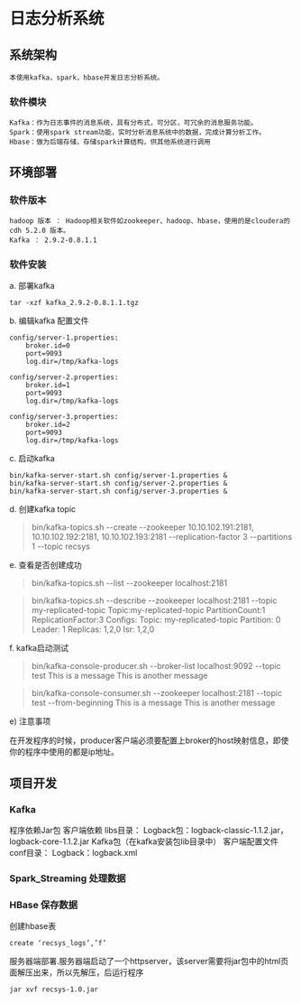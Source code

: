 # 日志分析系统

## 系统架构

	本使用kafka，spark，hbase开发日志分析系统。

### 软件模块

	Kafka：作为日志事件的消息系统，具有分布式，可分区，可冗余的消息服务功能。
	Spark：使用spark stream功能，实时分析消息系统中的数据，完成计算分析工作。
	Hbase：做为后端存储，存储spark计算结构，供其他系统进行调用
 
## 环境部署

### 软件版本
	
	hadoop 版本 ： Hadoop相关软件如zookeeper、hadoop、hbase，使用的是cloudera的 cdh 5.2.0 版本。
	Kafka ： 2.9.2-0.8.1.1
	
### 软件安装

a. 部署kafka
	
	tar -xzf kafka_2.9.2-0.8.1.1.tgz

b. 编辑kafka 配置文件
    
	config/server-1.properties:
	    broker.id=0
	    port=9093
	    log.dir=/tmp/kafka-logs
	
	config/server-2.properties:
	    broker.id=1
	    port=9093
	    log.dir=/tmp/kafka-logs
	
	config/server-3.properties:
	    broker.id=2
	    port=9093
	    log.dir=/tmp/kafka-logs

c. 启动kafka

	bin/kafka-server-start.sh config/server-1.properties &
	bin/kafka-server-start.sh config/server-2.properties &
	bin/kafka-server-start.sh config/server-3.properties &

d. 创建kafka topic
	
> bin/kafka-topics.sh --create --zookeeper 10.10.102.191:2181, 10.10.102.192:2181, 10.10.102.193:2181 --replication-factor 3 --partitions 1 --topic recsys

e. 查看是否创建成功

> bin/kafka-topics.sh --list --zookeeper localhost:2181

> bin/kafka-topics.sh --describe --zookeeper localhost:2181 --topic my-replicated-topic
Topic:my-replicated-topic	PartitionCount:1	ReplicationFactor:3	Configs:
	Topic: my-replicated-topic	Partition: 0	Leader: 1	Replicas: 1,2,0	Isr: 1,2,0



f. kafka启动测试

> bin/kafka-console-producer.sh --broker-list localhost:9092 --topic test 
This is a message
This is another message

> bin/kafka-console-consumer.sh --zookeeper localhost:2181 --topic test --from-beginning
This is a message
This is another message

e)	注意事项

在开发程序的时候，producer客户端必须要配置上broker的host映射信息，即使你的程序中使用的都是ip地址。

## 项目开发

### Kafka

程序依赖Jar包
	客户端依赖 libs目录：
		Logback包：logback-classic-1.1.2.jar，logback-core-1.1.2.jar
		Kafka包（在kafka安装包lib目录中）
			客户端配置文件 conf目录：
				Logback：logback.xml
				
### Spark_Streaming 处理数据
### HBase 保存数据

创建hbase表

	create ‘recsys_logs’,’f’

服务器端部署.服务器端启动了一个httpserver，该server需要将jar包中的html页面解压出来，所以先解压，后运行程序

	jar xvf recsys-1.0.jar



